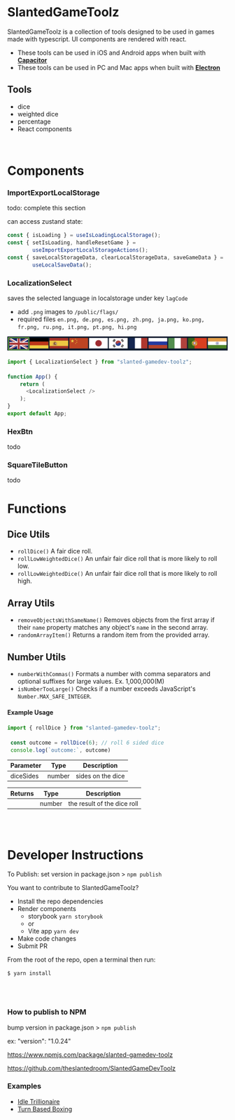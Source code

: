 # SlantedGameToolz


SlantedGameToolz is a collection of tools designed to be used in games made with typescript. UI components are rendered with react. 
 

- These tools can be used in iOS and Android apps when built with [**Capacitor**](https://capacitorjs.com/)
- These tools can be used in PC and Mac apps when built with [**Electron**](https://www.electronjs.org/)


## Tools  

- dice
- weighted dice
- percentage
- React components

<br/> 

# Components

### ImportExportLocalStorage

todo: complete this section


can access zustand state:
``` typescript 
const { isLoading } = useIsLoadingLocalStorage();
const { setIsLoading, handleResetGame } =
		useImportExportLocalStorageActions();
const { saveLocalStorageData, clearLocalStorageData, saveGameData } =
		useLocalSaveData();
```

### LocalizationSelect

saves the selected language in localstorage under key `lagCode`

- add `.png` images to `/public/flags/`
- required files `en.png, de.png, es.png, zh.png, ja.png, ko.png, fr.png, ru.png, it.png, pt.png, hi.png`
  

![LocalizationSelect](/public/marketingImages/LocalizationSelect.png)

```typescript 
import { LocalizationSelect } from "slanted-gamedev-toolz";

function App() {
	return (
	  <LocalizationSelect />
	);
}
export default App;
```

### HexBtn
todo
### SquareTileButton
todo

# Functions

## Dice Utils
 - `rollDice()` A fair dice roll.
 - `rollLowWeightedDice()` An unfair fair dice roll that is more likely to roll low.
 - `rollLowWeightedDice()` An unfair fair dice roll that is more likely to roll high.

## Array Utils
 - `removeObjectsWithSameName()` Removes objects from the first array if their `name` property matches any object's `name` in the second array.
 - `randomArrayItem()` Returns a random item from the provided array.

## Number Utils
- `numberWithCommas()` Formats a number with comma separators and optional suffixes for large values. Ex. 1,000,000(M)
- `isNumberTooLarge()` Checks if a number exceeds JavaScript's `Number.MAX_SAFE_INTEGER`.

#### Example Usage

```typescript 
import { rollDice } from "slanted-gamedev-toolz";

 const outcome = rollDice(6); // roll 6 sided dice
 console.log(`outcome:`, outcome)
```

| Parameter | Type | Description                     |
| - | - | - |
| diceSides | number | sides on the dice |

| Returns  | Type | Description                 |
| - |- | - |
|   | number | the result of the dice roll |

</br></br>

# Developer Instructions
To Publish:
set version in package.json > `npm publish`

You want to contribute to SlantedGameToolz?
- Install the repo dependencies
- Render components
  - storybook `yarn storybook`
  - or
  - Vite app `yarn dev`
- Make code changes
- Submit PR


From the root of the repo, open a terminal then run:

```
$ yarn install
```

</br></br>

### How to publish to NPM
bump version in package.json > `npm publish`

ex: "version": "1.0.24"

https://www.npmjs.com/package/slanted-gamedev-toolz

https://github.com/theslantedroom/SlantedGameDevToolz
### Examples

- [Idle Trillionaire](https://www.idletrillionaire.com/)
- [Turn Based Boxing](https://www.hbcboxing.online/)
